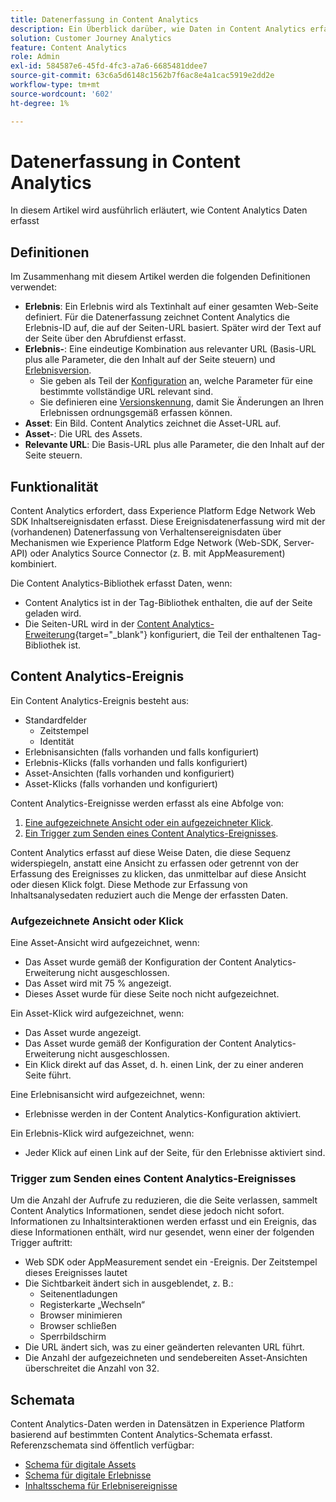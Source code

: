 ```yaml
---
title: Datenerfassung in Content Analytics
description: Ein Überblick darüber, wie Daten in Content Analytics erfasst werden
solution: Customer Journey Analytics
feature: Content Analytics
role: Admin
exl-id: 584587e6-45fd-4fc3-a7a6-6685481ddee7
source-git-commit: 63c6a5d6148c1562b7f6ac8e4a1cac5919e2dd2e
workflow-type: tm+mt
source-wordcount: '602'
ht-degree: 1%

---
```


# Datenerfassung in Content Analytics

In diesem Artikel wird ausführlich erläutert, wie Content Analytics Daten erfasst

## Definitionen

Im Zusammenhang mit diesem Artikel werden die folgenden Definitionen verwendet:

* **Erlebnis**: Ein Erlebnis wird als Textinhalt auf einer gesamten Web-Seite definiert. Für die Datenerfassung zeichnet Content Analytics die Erlebnis-ID auf, die auf der Seiten-URL basiert. Später wird der Text auf der Seite über den Abrufdienst erfasst.
* **Erlebnis-**: Eine eindeutige Kombination aus relevanter URL (Basis-URL plus alle Parameter, die den Inhalt auf der Seite steuern) und [Erlebnisversion](manual.md#versioning).
   * Sie geben als Teil der [Konfiguration](configuration.md) an, welche Parameter für eine bestimmte vollständige URL relevant sind.
   * Sie definieren eine [Versionskennung](manual.md#versioning), damit Sie Änderungen an Ihren Erlebnissen ordnungsgemäß erfassen können.
* **Asset**: Ein Bild. Content Analytics zeichnet die Asset-URL auf.
* **Asset-**: Die URL des Assets.
* **Relevante URL**: Die Basis-URL plus alle Parameter, die den Inhalt auf der Seite steuern.


## Funktionalität

Content Analytics erfordert, dass Experience Platform Edge Network Web SDK Inhaltsereignisdaten erfasst. Diese Ereignisdatenerfassung wird mit der (vorhandenen) Datenerfassung von Verhaltensereignisdaten über Mechanismen wie Experience Platform Edge Network (Web-SDK, Server-API) oder Analytics Source Connector (z. B. mit AppMeasurement) kombiniert.

Die Content Analytics-Bibliothek erfasst Daten, wenn:

* Content Analytics ist in der Tag-Bibliothek enthalten, die auf der Seite geladen wird.
* Die Seiten-URL wird in der [Content Analytics-Erweiterung](https://experienceleague.adobe.com/en/docs/experience-platform/tags/extensions/client/content-analytics/overview){target="_blank"} konfiguriert, die Teil der enthaltenen Tag-Bibliothek ist.


## Content Analytics-Ereignis

Ein Content Analytics-Ereignis besteht aus:

* Standardfelder
   * Zeitstempel
   * Identität
* Erlebnisansichten (falls vorhanden und falls konfiguriert)
* Erlebnis-Klicks (falls vorhanden und falls konfiguriert)
* Asset-Ansichten (falls vorhanden und konfiguriert)
* Asset-Klicks (falls vorhanden und konfiguriert)

Content Analytics-Ereignisse werden erfasst als eine Abfolge von:

1. [Eine aufgezeichnete Ansicht oder ein aufgezeichneter Klick](#recorded-view-or-click).
1. [Ein Trigger zum Senden eines Content Analytics-Ereignisses](#trigger-to-send-a-content-analytics-event).

Content Analytics erfasst auf diese Weise Daten, die diese Sequenz widerspiegeln, anstatt eine Ansicht zu erfassen oder getrennt von der Erfassung des Ereignisses zu klicken, das unmittelbar auf diese Ansicht oder diesen Klick folgt. Diese Methode zur Erfassung von Inhaltsanalysedaten reduziert auch die Menge der erfassten Daten.

### Aufgezeichnete Ansicht oder Klick

Eine Asset-Ansicht wird aufgezeichnet, wenn:

* Das Asset wurde gemäß der Konfiguration der Content Analytics-Erweiterung nicht ausgeschlossen.
* Das Asset wird mit 75 % angezeigt.
* Dieses Asset wurde für diese Seite noch nicht aufgezeichnet.

Ein Asset-Klick wird aufgezeichnet, wenn:

* Das Asset wurde angezeigt.
* Das Asset wurde gemäß der Konfiguration der Content Analytics-Erweiterung nicht ausgeschlossen.
* Ein Klick direkt auf das Asset, d. h. einen Link, der zu einer anderen Seite führt.

Eine Erlebnisansicht wird aufgezeichnet, wenn:

* Erlebnisse werden in der Content Analytics-Konfiguration aktiviert.

Ein Erlebnis-Klick wird aufgezeichnet, wenn:

* Jeder Klick auf einen Link auf der Seite, für den Erlebnisse aktiviert sind.


### Trigger zum Senden eines Content Analytics-Ereignisses

Um die Anzahl der Aufrufe zu reduzieren, die die Seite verlassen, sammelt Content Analytics Informationen, sendet diese jedoch nicht sofort. Informationen zu Inhaltsinteraktionen werden erfasst und ein Ereignis, das diese Informationen enthält, wird nur gesendet, wenn einer der folgenden Trigger auftritt:

* Web SDK oder AppMeasurement sendet ein -Ereignis. Der Zeitstempel dieses Ereignisses lautet
* Die Sichtbarkeit ändert sich in ausgeblendet, z. B.:
   * Seitenentladungen
   * Registerkarte „Wechseln“
   * Browser minimieren
   * Browser schließen
   * Sperrbildschirm
* Die URL ändert sich, was zu einer geänderten relevanten URL führt.
* Die Anzahl der aufgezeichneten und sendebereiten Asset-Ansichten überschreitet die Anzahl von 32.


## Schemata

Content Analytics-Daten werden in Datensätzen in Experience Platform basierend auf bestimmten Content Analytics-Schemata erfasst. Referenzschemata sind öffentlich verfügbar:

* [Schema für digitale Assets](https://github.com/adobe/xdm/blob/master/components/classes/digital-asset.schema.json)
* [Schema für digitale Erlebnisse](https://github.com/adobe/xdm/blob/master/components/classes/digital-experience.schema.json)
* [Inhaltsschema für Erlebnisereignisse](https://github.com/adobe/xdm/blob/master/components/fieldgroups/experience-event/experienceevent-content.schema.json)
